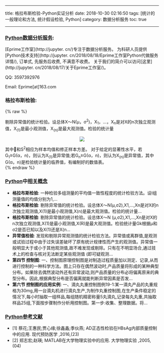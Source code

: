 
---
title: 格拉布斯检验-Python实证分析
date: 2018-10-30 02:16:50
tags: [统计的一般理论和方法, 统计假设检验, Python]
category: 数据分析服务
toc: true

---



<span></span>
<!-- more -->

### [Python](/tags/Python/)[数据分析服务](/categories/数据分析服务/):
[Eprime工作室](http://jupyter. cn/)专注于数据分析服务。
为科研人员提供[Python技术支持](http://jupyter. cn/2018/08/18/Eprime工作室Python代做服务详情/), 订单式, 先服务后收费, 不满意不收费。
关于我们的简介可以访问[这里](http://jupyter. cn/2018/08/17/关于Eprime工作室/)。

QQ: 3597392976

Email: Eprime[at]163.com



### 格拉布斯检验:

{% raw %}
<div class="p1">剔除异常值的统计检验。设总体X～N(μ，σ<sup>2</sup>)，X<sub>1</sub>，…，X<sub>n</sub>是对X的n次独立观测值，X<sub>(1)</sub>是最小观测值，X<sub>(n)</sub>是最大观测值。检验的统计量<p align="center"><img align="absmiddle" src="/CRFDPIC/R200806043/R200806043.0147.5%5B0ba92422404f%5D.gif"></p>其中<span class="PUC01_E7"></span>和S<sup>2</sup>相应为样本均值和修正样本方差。 对于给定的显著性水平，若G<sub>1</sub>≥G(α，n)，则认为X<sub>(1)</sub>是异常值;若G<sub>n</sub>≥G(α，n)，则认为X<sub>(n)</sub>是异常值，其中G(α，n)是检验统计量的临界值，有编制好的数值表。</div>
{% endraw %}



### [Python](/tags/Python/)中[相关概念](/categories/数据分析服务)

- **格拉布斯检验**: 一种检验多组测量的平均值一致性程度的统计检验方法。设l组测量值的均值分别为1,...
- **格拉布斯检验**: 剔除异常值的统计检验。设总体X～N(μ,σ2),X1,…,Xn是对X的n次独立观测值,X(1)是最小观测值,X(n)是最大观测值。检验的统计量...
- **格拉布斯检验**: 剔除异常值的统计检验。设总体X～N (μ,σ2),X1,…,Xn是对X的n次独立观测值,X(1)是最小观测值,X(R)是最大观测值。检验统计量Gk根据μ和σ2是否已知以及X(1)还是X(n...
- **异常值检验**: 发现和剔除异常观测值的统计检验方法。异常值或离群值,是观测或试验过程中由于过失误差破坏了原有统计规律性而产生的观测值。异常值一般明显大于或小于其他观测值,故不难发现或剔除。只有在不明显场合,通过技术上的检查与核对无法断定某些观测值 (即可疑观测...
- **第四节 控制图**: 一、控制图原理控制图是对制造过程质量加以测定、记录,从而进行控制的一种科学方法。图上只存在偶然波动时,产品质量将形成的某种典型分布。如果除去偶然波动外还有异常波动,则产品质量的分布必将偏离原来的典型分布。因此,根据典型分布是否偏离就能判断异常因素是否发...
- **第六节 控制图的应用实例**: 一、滴丸丸重控制图例19-1:某一滴丸产品的丸重规格为30mg,用一台滴丸机进行滴丸生产,为制作丸重控制图,在生产条件稳定的情况下,每小时抽取一组样品,每组随机精密称量5丸滴丸,记录每丸丸重,共抽取样品25组,下面按步骤制作分析用控制图。第一步:收集、整理数据。将...


### [Python](/tags/Python/)[参考文献](/categories/数据分析服务/)

- [1]  蔡花;王惠民;贾心缘;徐鑫鑫;季伙燕; AD正态性检验在HBsAg内部质量控制中的应用. 现代预防医学 ,2016,(23)
- [2]  郑志宏;赵瑛; MATLAB在大学物理实验中的应用. 大学物理实验 ,2005,(04)



